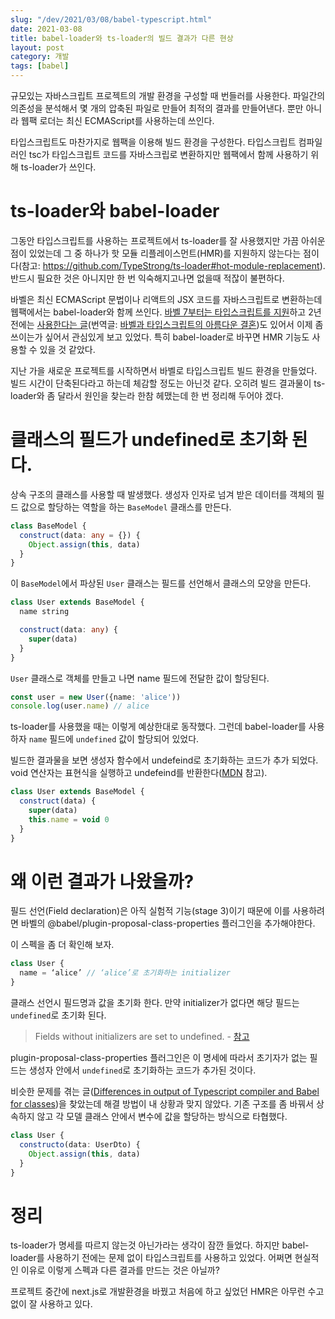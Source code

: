 ```yaml
---
slug: "/dev/2021/03/08/babel-typescript.html"
date: 2021-03-08
title: babel-loader와 ts-loader의 빌드 결과가 다른 현상
layout: post
category: 개발
tags: [babel]
---
```


규모있는 자바스크립트 프로젝트의 개발 환경을 구성할 때 번들러를 사용한다. 파일간의 의존성을 분석해서 몇 개의 압축된 파일로 만들어 최적의 결과를 만들어낸다. 뿐만 아니라 웹팩 로더는 최신 ECMAScript를 사용하는데 쓰인다.

타입스크립트도 마찬가지로 웹팩을 이용해 빌드 환경을 구성한다. 타입스크립트 컴파일러인 tsc가 타입스크립트 코드를 자바스크립로 변환하지만 웹팩에서 함께 사용하기 위해 ts-loader가 쓰인다.

# ts-loader와 babel-loader

그동안 타입스크립트를 사용하는 프로젝트에서 ts-loader를 잘 사용했지만 가끔 아쉬운 점이 있었는데 그 중 하나가 핫 모듈 리플레이스먼트(HMR)를 지원하지 않는다는 점이다(참고: https://github.com/TypeStrong/ts-loader#hot-module-replacement). 반드시 필요한 것은 아니지만 한 번 익숙해지고나면 없을때 적잖이 불편하다.

바벨은 최신 ECMAScript 문법이나 리액트의 JSX 코드를 자바스크립트로 변환하는데 웹팩에서는 babel-loader와 함께 쓰인다. [바벨 7부터는 타입스크립트를 지원](https://devblogs.microsoft.com/typescript/typescript-and-babel-7/)하고 2년 전에는 [사용한다는 글](https://iamturns.com/typescript-babel/)(번역글: [바벨과 타입스크립트의 아름다운 결혼](https://ui.toast.com/weekly-pick/ko_20181220))도 있어서 이제 좀 쓰이는가 싶어서 관심있게 보고 있었다. 특히 babel-loader로 바꾸면 HMR 기능도 사용할 수 있을 것 같았다.

지난 가을 새로운 프로젝트를 시작하면서 바벨로 타입스크립트 빌드 환경을 만들었다. 빌드 시간이 단축된다라고 하는데 체감할 정도는 아닌것 같다. 오히려 빌드 결과물이 ts-loader와 좀 달라서 원인을 찾는라 한참 헤맸는데 한 번 정리해 두어야 겠다.

# 클래스의 필드가 undefined로 초기화 된다.

상속 구조의 클래스를 사용할 때 발생했다. 생성자 인자로 넘겨 받은 데이터를 객체의 필드 값으로 할당하는 역할을 하는 `BaseModel` 클래스를 만든다.

```ts
class BaseModel {
  construct(data: any = {}) {
    Object.assign(this, data)
  }
}
```

이 `BaseModel`에서 파상된 `User` 클래스는 필드를 선언해서 클래스의 모양을 만든다.

```ts
class User extends BaseModel {
  name string

  construct(data: any) {
    super(data)
  }
}
```

`User` 클래스로 객체를 만들고 나면 name 필드에 전달한 값이 할당된다.

```ts
const user = new User({name: 'alice'))
console.log(user.name) // alice
```

ts-loader를 사용했을 때는 이렇게 예상한대로 동작했다. 그런데 babel-loader를 사용하자 `name` 필드에 `undefined` 값이 할당되어 있었다.

빌드한 결과물을 보면 생성자 함수에서 undefeind로 초기화하는 코드가 추가 되었다. void 연산자는 표현식을 실행하고 undefeind를 반환한다([MDN](https://developer.mozilla.org/ko/docs/Web/JavaScript/Reference/Operators/void) 참고).

```ts
class User extends BaseModel {
  construct(data) {
    super(data)
    this.name = void 0
  }
}
```

# 왜 이런 결과가 나왔을까?

필드 선언(Field declaration)은 아직 실험적 기능(stage 3)이기 때문에 이를 사용하려면 바벨의
@babel/plugin-proposal-class-properties 플러그인을 추가해야한다.

이 스펙을 좀 더 확인해 보자.

```ts
class User {
  name = ‘alice’ // ‘alice’로 초기화하는 initializer
}
```

클래스 선언시 필드명과 값을 초기화 한다. 만약 initializer가 없다면 해당 필드는 `undefined`로 초기화 된다.

> Fields without initializers are set to undefined. - [참고](https://github.com/tc39/proposal-class-fields#fields-without-initializers-are-set-to-undefined)

plugin-proposal-class-properties 플러그인은 이 명세에 따라서 초기자가 없는 필드는 생성자 안에서 `undefined`로 초기화하는 코드가 추가된 것이다.

비슷한 문제를 겪는 글([Differences in output of Typescript compiler and Babel for classes](https://kevinwil.de/differences-in-output-of-typescript-compiler-and-babel-for-classes/))을 찾았는데 해결 방법이 내 상황과 맞지 않았다. 기존 구조를 좀 바꿔서 상속하지 않고 각 모델 클래스 안에서 변수에 값을 할당하는 방식으로 타협했다.

```ts
class User {
  constructo(data: UserDto) {
    Object.assign(this, data)
  }
}
```

# 정리

ts-loader가 명세를 따르지 않는것 아닌가라는 생각이 잠깐 들었다. 하지만 babel-loader를 사용하기 전에는 문제 없이 타입스크립트를 사용하고 있었다. 어쩌면 현실적인 이유로 이렇게 스펙과 다른 결과를 만드는 것은 아닐까?

프로젝트 중간에 next.js로 개발환경을 바꿨고 처음에 하고 싶었던 HMR은 아무런 수고없이 잘 사용하고 있다.
